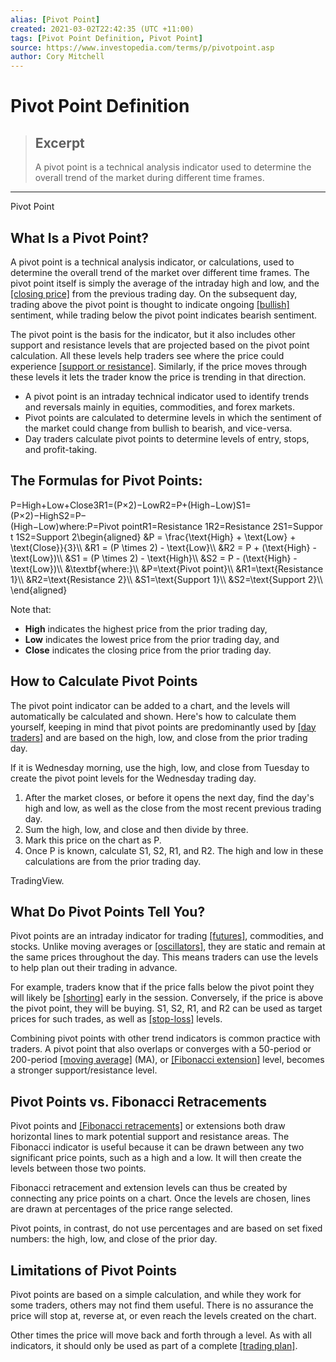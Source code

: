 ```yaml
---
alias: [Pivot Point]
created: 2021-03-02T22:42:35 (UTC +11:00)
tags: [Pivot Point Definition, Pivot Point]
source: https://www.investopedia.com/terms/p/pivotpoint.asp
author: Cory Mitchell
---
```


# Pivot Point Definition

> ## Excerpt
> A pivot point is a technical analysis indicator used to determine the overall trend of the market during different time frames.

---

Pivot Point
## What Is a Pivot Point?

A pivot point is a technical analysis indicator, or calculations, used to determine the overall trend of the market over different time frames. The pivot point itself is simply the average of the intraday high and low, and the [[closing price]](https://www.investopedia.com/terms/c/closingprice.asp) from the previous trading day. On the subsequent day, trading above the pivot point is thought to indicate ongoing [[bullish]](https://www.investopedia.com/terms/b/bull.asp) sentiment, while trading below the pivot point indicates bearish sentiment.

The pivot point is the basis for the indicator, but it also includes other support and resistance levels that are projected based on the pivot point calculation. All these levels help traders see where the price could experience [[support or resistance]](https://www.investopedia.com/trading/support-and-resistance-basics/). Similarly, if the price moves through these levels it lets the trader know the price is trending in that direction.

-   A pivot point is an intraday technical indicator used to identify trends and reversals mainly in equities, commodities, and forex markets.
-   Pivot points are calculated to determine levels in which the sentiment of the market could change from bullish to bearish, and vice-versa.
-   Day traders calculate pivot points to determine levels of entry, stops, and profit-taking.

## The Formulas for Pivot Points:

P\=High+Low+Close3R1\=(P×2)−LowR2\=P+(High−Low)S1\=(P×2)−HighS2\=P−(High−Low)where:P\=Pivot pointR1\=Resistance 1R2\=Resistance 2S1\=Support 1S2\=Support 2\\begin{aligned} &P = \\frac{\\text{High} + \\text{Low} + \\text{Close}}{3}\\\\ &R1 = (P \\times 2) - \\text{Low}\\\\ &R2 = P + (\\text{High} - \\text{Low})\\\\ &S1 = (P \\times 2) - \\text{High}\\\\ &S2 = P - (\\text{High} - \\text{Low})\\\\ &\\textbf{where:}\\\\ &P=\\text{Pivot point}\\\\ &R1=\\text{Resistance 1}\\\\ &R2=\\text{Resistance 2}\\\\ &S1=\\text{Support 1}\\\\ &S2=\\text{Support 2}\\\\ \\end{aligned}

Note that:

-   **High** indicates the highest price from the prior trading day,
-   **Low** indicates the lowest price from the prior trading day, and
-   **Close** indicates the closing price from the prior trading day.

## How to Calculate Pivot Points

The pivot point indicator can be added to a chart, and the levels will automatically be calculated and shown. Here's how to calculate them yourself, keeping in mind that pivot points are predominantly used by [[day traders]](https://www.investopedia.com/articles/trading/05/011705.asp) and are based on the high, low, and close from the prior trading day.

If it is Wednesday morning, use the high, low, and close from Tuesday to create the pivot point levels for the Wednesday trading day.

1.  After the market closes, or before it opens the next day, find the day's high and low, as well as the close from the most recent previous trading day.
2.  Sum the high, low, and close and then divide by three.
3.  Mark this price on the chart as P.
4.  Once P is known, calculate S1, S2, R1, and R2. The high and low in these calculations are from the prior trading day.

TradingView.

## What Do Pivot Points Tell You?

Pivot points are an intraday indicator for trading [[futures]](https://www.investopedia.com/terms/f/futures.asp), commodities, and stocks. Unlike moving averages or [[oscillators]](https://www.investopedia.com/terms/o/oscillator.asp), they are static and remain at the same prices throughout the day. This means traders can use the levels to help plan out their trading in advance.

For example, traders know that if the price falls below the pivot point they will likely be [[shorting]](https://www.investopedia.com/terms/s/shortselling.asp) early in the session. Conversely, if the price is above the pivot point, they will be buying. S1, S2, R1, and R2 can be used as target prices for such trades, as well as [[stop-loss]](https://www.investopedia.com/terms/s/stop-lossorder.asp) levels.

Combining pivot points with other trend indicators is common practice with traders. A pivot point that also overlaps or converges with a 50-period or 200-period [[moving average]](https://www.investopedia.com/terms/m/movingaverage.asp) (MA), or [[Fibonacci extension]](https://www.investopedia.com/terms/f/fibonacciextensions.asp) level, becomes a stronger support/resistance level.

## Pivot Points vs. Fibonacci Retracements

Pivot points and [[Fibonacci retracements]](https://www.investopedia.com/terms/f/fibonacciretracement.asp) or extensions both draw horizontal lines to mark potential support and resistance areas. The Fibonacci indicator is useful because it can be drawn between any two significant price points, such as a high and a low. It will then create the levels between those two points.

Fibonacci retracement and extension levels can thus be created by connecting any price points on a chart. Once the levels are chosen, lines are drawn at percentages of the price range selected.

Pivot points, in contrast, do not use percentages and are based on set fixed numbers: the high, low, and close of the prior day.

## Limitations of Pivot Points

Pivot points are based on a simple calculation, and while they work for some traders, others may not find them useful. There is no assurance the price will stop at, reverse at, or even reach the levels created on the chart.

Other times the price will move back and forth through a level. As with all indicators, it should only be used as part of a complete [[trading plan]](https://www.investopedia.com/terms/t/trading-plan.asp).
